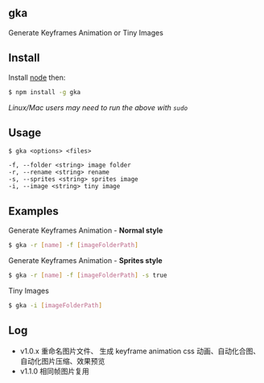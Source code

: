 gka
---

Generate Keyframes Animation  or Tiny Images

Install
-------
Install [node](http://nodejs.org) then:
```sh
$ npm install -g gka
```
*Linux/Mac users may need to run the above with `sudo`*


Usage
-----
```
$ gka <options> <files>

-f, --folder <string> image folder
-r, --rename <string> rename
-s, --sprites <string> sprites image
-i, --image <string> tiny image

```

Examples
--------


Generate Keyframes Animation - **Normal style**

```sh
$ gka -r [name] -f [imageFolderPath]
```

Generate Keyframes Animation - **Sprites style**

```sh
$ gka -r [name] -f [imageFolderPath] -s true
```

Tiny Images

```sh
$ gka -i [imageFolderPath]
```

Log
--------
- v1.0.x 重命名图片文件、 生成 keyframe animation css 动画、自动化合图、自动化图片压缩、效果预览
- v1.1.0 相同帧图片复用
